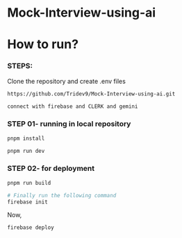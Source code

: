 # Mock-Interview-using-ai

# How to run?
### STEPS:

Clone the repository and create .env files

```bash
https://github.com/Tridev9/Mock-Interview-using-ai.git
```

```bash
connect with firebase and CLERK and gemini 
```


### STEP 01- running in local repository
```bash
pnpm install 
```

```bash
pnpm run dev
```


### STEP 02- for deployment
```bash
pnpm run build 
```

```bash
# Finally run the following command
firebase init 
```

Now,
```bash
firebase deploy
```

